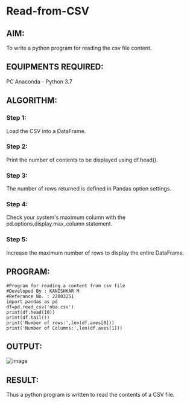 # Read-from-CSV

## AIM:
  To write a python program for reading the csv file content.
## EQUIPMENTS REQUIRED:
PC Anaconda - Python 3.7
## ALGORITHM:
### Step 1:
  Load the CSV into a DataFrame.
### Step 2:
  Print the number of contents to be displayed using df.head().
### Step 3:
  The number of rows returned is defined in Pandas option settings.
### Step 4:
  Check your system's maximum column with the pd.options.display.max_column statement.
### Step 5:
  Increase the maximum number of rows to display the entire DataFrame.
## PROGRAM:
```
#Program for reading a content from csv file 
#Developed By : KANISHKAR M
#Referance No. : 22003251
import pandas as pd
df=pd.read_csv('nba.csv')
print(df.head(10))
print(df.tail())
print('Number of rows:',len(df.axes[0]))
print('Number of Columns:',len(df.axes[1]))
```
## OUTPUT:
![image](https://user-images.githubusercontent.com/120232371/215279152-fe7e18de-eb78-469b-90be-8e46de008d73.png)

## RESULT:
Thus a python program is written to read the contents of a CSV file.
